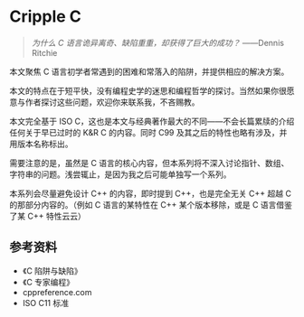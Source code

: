# Cripple C

> _为什么 C 语言诡异离奇、缺陷重重，却获得了巨大的成功？_ ——Dennis Ritchie

本文聚焦 C 语言初学者常遇到的困难和常落入的陷阱，并提供相应的解决方案。

本文的特点在于短平快，没有编程史学的迷思和编程哲学的探讨。当然如果你很愿意与作者探讨这些问题，欢迎你来联系我，不吝赐教。

本文完全基于 ISO C，这也是本文与经典著作最大的不同——不会长篇累牍的介绍任何关于早已过时的 K&R C 的内容。同时 C99 及其之后的特性也略有涉及，并用版本名称标出。

需要注意的是，虽然是 C 语言的核心内容，但本系列将不深入讨论指针、数组、字符串的问题。浅尝辄止，是因为我之后可能单独写一个系列。

本系列会尽量避免设计 C++ 的内容，即时提到 C++，也是完全无关 C++ 超越 C 的那部分内容的。（例如 C 语言的某特性在 C++ 某个版本移除，或是 C 语言借鉴了某 C++ 特性云云）

## 参考资料

- 《C 陷阱与缺陷》
- 《C 专家编程》
- cppreference.com
- ISO C11 标准

